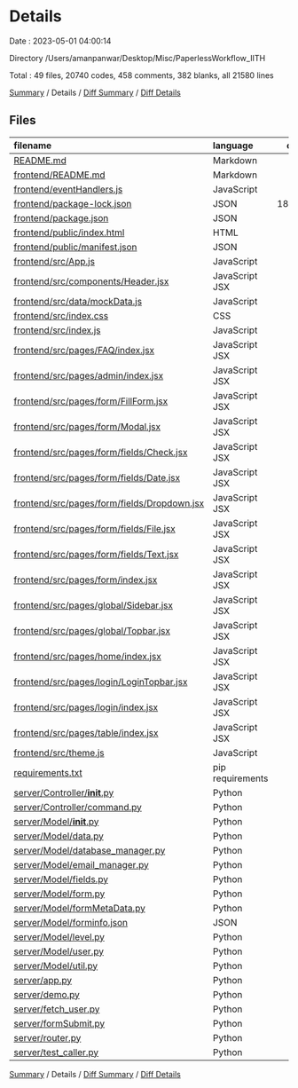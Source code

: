 # Details

Date : 2023-05-01 04:00:14

Directory /Users/amanpanwar/Desktop/Misc/PaperlessWorkflow_IITH

Total : 49 files,  20740 codes, 458 comments, 382 blanks, all 21580 lines

[Summary](results.md) / Details / [Diff Summary](diff.md) / [Diff Details](diff-details.md)

## Files
| filename | language | code | comment | blank | total |
| :--- | :--- | ---: | ---: | ---: | ---: |
| [README.md](/README.md) | Markdown | 11 | 0 | 6 | 17 |
| [frontend/README.md](/frontend/README.md) | Markdown | 38 | 0 | 33 | 71 |
| [frontend/eventHandlers.js](/frontend/eventHandlers.js) | JavaScript | 43 | 5 | 6 | 54 |
| [frontend/package-lock.json](/frontend/package-lock.json) | JSON | 18,169 | 0 | 1 | 18,170 |
| [frontend/package.json](/frontend/package.json) | JSON | 55 | 0 | 1 | 56 |
| [frontend/public/index.html](/frontend/public/index.html) | HTML | 17 | 23 | 4 | 44 |
| [frontend/public/manifest.json](/frontend/public/manifest.json) | JSON | 25 | 0 | 1 | 26 |
| [frontend/src/App.js](/frontend/src/App.js) | JavaScript | 47 | 24 | 7 | 78 |
| [frontend/src/components/Header.jsx](/frontend/src/components/Header.jsx) | JavaScript JSX | 21 | 0 | 3 | 24 |
| [frontend/src/data/mockData.js](/frontend/src/data/mockData.js) | JavaScript | 223 | 0 | 15 | 238 |
| [frontend/src/index.css](/frontend/src/index.css) | CSS | 26 | 0 | 6 | 32 |
| [frontend/src/index.js](/frontend/src/index.js) | JavaScript | 20 | 0 | 3 | 23 |
| [frontend/src/pages/FAQ/index.jsx](/frontend/src/pages/FAQ/index.jsx) | JavaScript JSX | 65 | 0 | 5 | 70 |
| [frontend/src/pages/admin/index.jsx](/frontend/src/pages/admin/index.jsx) | JavaScript JSX | 22 | 0 | 4 | 26 |
| [frontend/src/pages/form/FillForm.jsx](/frontend/src/pages/form/FillForm.jsx) | JavaScript JSX | 77 | 6 | 12 | 95 |
| [frontend/src/pages/form/Modal.jsx](/frontend/src/pages/form/Modal.jsx) | JavaScript JSX | 103 | 1 | 14 | 118 |
| [frontend/src/pages/form/fields/Check.jsx](/frontend/src/pages/form/fields/Check.jsx) | JavaScript JSX | 18 | 0 | 5 | 23 |
| [frontend/src/pages/form/fields/Date.jsx](/frontend/src/pages/form/fields/Date.jsx) | JavaScript JSX | 22 | 0 | 5 | 27 |
| [frontend/src/pages/form/fields/Dropdown.jsx](/frontend/src/pages/form/fields/Dropdown.jsx) | JavaScript JSX | 28 | 2 | 6 | 36 |
| [frontend/src/pages/form/fields/File.jsx](/frontend/src/pages/form/fields/File.jsx) | JavaScript JSX | 29 | 0 | 3 | 32 |
| [frontend/src/pages/form/fields/Text.jsx](/frontend/src/pages/form/fields/Text.jsx) | JavaScript JSX | 21 | 3 | 3 | 27 |
| [frontend/src/pages/form/index.jsx](/frontend/src/pages/form/index.jsx) | JavaScript JSX | 70 | 10 | 14 | 94 |
| [frontend/src/pages/global/Sidebar.jsx](/frontend/src/pages/global/Sidebar.jsx) | JavaScript JSX | 157 | 13 | 10 | 180 |
| [frontend/src/pages/global/Topbar.jsx](/frontend/src/pages/global/Topbar.jsx) | JavaScript JSX | 50 | 2 | 5 | 57 |
| [frontend/src/pages/home/index.jsx](/frontend/src/pages/home/index.jsx) | JavaScript JSX | 24 | 0 | 5 | 29 |
| [frontend/src/pages/login/LoginTopbar.jsx](/frontend/src/pages/login/LoginTopbar.jsx) | JavaScript JSX | 31 | 2 | 4 | 37 |
| [frontend/src/pages/login/index.jsx](/frontend/src/pages/login/index.jsx) | JavaScript JSX | 69 | 1 | 9 | 79 |
| [frontend/src/pages/table/index.jsx](/frontend/src/pages/table/index.jsx) | JavaScript JSX | 88 | 1 | 4 | 93 |
| [frontend/src/theme.js](/frontend/src/theme.js) | JavaScript | 197 | 6 | 9 | 212 |
| [requirements.txt](/requirements.txt) | pip requirements | 32 | 0 | 1 | 33 |
| [server/Controller/__init__.py](/server/Controller/__init__.py) | Python | 0 | 0 | 1 | 1 |
| [server/Controller/command.py](/server/Controller/command.py) | Python | 111 | 28 | 17 | 156 |
| [server/Model/__init__.py](/server/Model/__init__.py) | Python | 0 | 0 | 1 | 1 |
| [server/Model/data.py](/server/Model/data.py) | Python | 72 | 70 | 15 | 157 |
| [server/Model/database_manager.py](/server/Model/database_manager.py) | Python | 40 | 29 | 9 | 78 |
| [server/Model/email_manager.py](/server/Model/email_manager.py) | Python | 71 | 10 | 15 | 96 |
| [server/Model/fields.py](/server/Model/fields.py) | Python | 49 | 43 | 9 | 101 |
| [server/Model/form.py](/server/Model/form.py) | Python | 88 | 92 | 24 | 204 |
| [server/Model/formMetaData.py](/server/Model/formMetaData.py) | Python | 40 | 17 | 9 | 66 |
| [server/Model/forminfo.json](/server/Model/forminfo.json) | JSON | 24 | 0 | 2 | 26 |
| [server/Model/level.py](/server/Model/level.py) | Python | 32 | 9 | 4 | 45 |
| [server/Model/user.py](/server/Model/user.py) | Python | 59 | 24 | 12 | 95 |
| [server/Model/util.py](/server/Model/util.py) | Python | 57 | 2 | 4 | 63 |
| [server/app.py](/server/app.py) | Python | 15 | 0 | 2 | 17 |
| [server/demo.py](/server/demo.py) | Python | 19 | 0 | 6 | 25 |
| [server/fetch_user.py](/server/fetch_user.py) | Python | 14 | 0 | 5 | 19 |
| [server/formSubmit.py](/server/formSubmit.py) | Python | 19 | 0 | 8 | 27 |
| [server/router.py](/server/router.py) | Python | 57 | 0 | 7 | 64 |
| [server/test_caller.py](/server/test_caller.py) | Python | 175 | 35 | 28 | 238 |

[Summary](results.md) / Details / [Diff Summary](diff.md) / [Diff Details](diff-details.md)